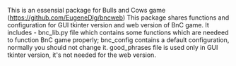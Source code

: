 This is an essensial package for Bulls and Cows game (https://github.com/EugeneDlg/bncweb)
This package shares functions and configuration for GUI tkinter version and web version of BnC game.
It includes - bnc_lib.py file which contains some functions which are needeed to function BnC game properly; bnc_config contains a default configuration, normally you should not change it.
good_phrases file is used only in GUI tkinter version, it's not needed for the web version.


